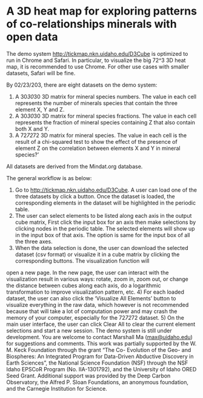 # A 3D heat map for exploring patterns of co-relationships minerals with open data

The demo system http://tickmap.nkn.uidaho.edu/D3Cube is optimized to run in Chrome and Safari. In particular, to visualize the big 72^3 3D heat map, it is recommended to use Chrome. For other use cases with smaller datasets, Safari will be fine.  

By 02/23/203, there are eight datasets on the demo system:
1) A 30*30*30 3D matrix for mineral species numbers. The value in each cell represents the number of minerals species that contain the three element X, Y and Z.
2) A 30*30*30 3D matrix for mineral species fractions. The value in each cell represents the fraction of mineral species containing Z that also contain both X and Y.
3) A 72*72*72 3D matrix for mineral species. The value in each cell is the result of a chi-squared test to show the effect of the presence of element Z on the correlation between elements X and Y in mineral species?’

All datasets are derived from the Mindat.org database. 

The general workflow is as below:
1) Go to http://tickmap.nkn.uidaho.edu/D3Cube. A user can load one of the three datasets by click a button. Once the dataset is loaded, the corresponding elements in the dataset will be highlighted in the periodic table.
2) The user can select elements to be listed along each axis in the output cube matrix, First click the input box for an axis then make selections by clicking nodes in the periodic table. The selected elements will show up in the input box of that axis. The option is same for the input box of all the three axes.
3) When the data selection is done, the user can download the selected dataset (csv format) or visualize it in a cube matrix by clicking the corresponding buttons. The visualization function will
    
open a new page. In the new page, the user can interact with the visualization result in various ways: rotate, zoom in, zoom out, or change the distance between cubes along each axis, do a logarithmic transformation to improve visualization pattern, etc.
4) For each loaded dataset, the user can also click the ‘Visualize All Elements’ button to visualize everything in the raw data, which however is not recommended because that will take a lot of computation power and may crash the memory of your computer, especially for the 72*72*72 dataset.
5) On the main user interface, the user can click Clear All to clear the current element selections and start a new session.
The demo system is still under development. You are welcome to contact Marshall Ma (max@uidaho.edu) for suggestions and comments.
This work was partially supported by the W. M. Keck Foundation through the grant “The Co- Evolution of the Geo- and Biospheres: An Integrated Program for Data-Driven Abductive Discovery in Earth Sciences”, the National Science Foundation (NSF) through the NSF Idaho EPSCoR Program (No. IIA-1301792), and the University of Idaho ORED Seed Grant. Additional support was provided by the Deep Carbon Observatory, the Alfred P. Sloan Foundations, an anonymous foundation, and the Carnegie Institution for Science.
  

